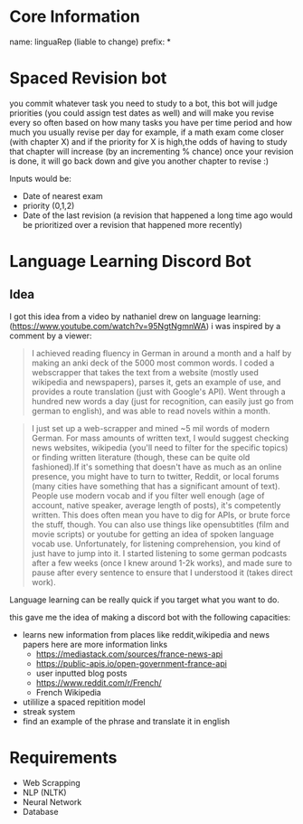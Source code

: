 # Core Information
name: linguaRep (liable to change)
prefix: *
# Spaced Revision bot
you commit whatever task you need to study to a bot, this bot will judge priorities (you could assign test dates as well) and will make you revise every so often based on how many tasks you have per time period and how much you usually revise per day
for example, if a math exam come closer (with chapter X) and if the priority for X is high,the odds of having to study that chapter will increase (by an incrementing % chance) once your revision is done, it will go back down and give you another chapter to revise :)



Inputs would be:
- Date of nearest exam
- priority (0,1,2)
- Date of the last revision (a revision that happened a long time ago would be prioritized over a revision that happened more recently)



# Language Learning Discord Bot
## Idea
I got this idea from a  video by nathaniel drew on language learning:
(https://www.youtube.com/watch?v=95NgtNgmnWA)
i was inspired by a comment by a viewer:
> I achieved reading fluency in German in around a month and a half by making an anki deck of the 5000 most common words. I coded a webscrapper that takes the text from a website (mostly used wikipedia and newspapers), parses it, gets an example of use, and provides a route translation (just with Google's API). Went through a hundred new words a day (just for recognition, can easily just go from german to english), and was able to read novels within a month.

>  I just set up a web-scrapper and mined ~5 mil words of modern German. For mass amounts of written text, I would suggest checking news websites, wikipedia (you'll need to filter for the specific topics) or finding written literature (though, these can be quite old fashioned).If it's something that doesn't have as much as an online presence, you might have to turn to twitter, Reddit, or local forums (many cities have something that has a significant amount of text). People use modern vocab and if you filter well enough (age of account, native speaker, average length of posts), it's competently written. This does often mean you have to dig for APIs, or brute force the stuff, though. You can also use things like opensubtitles (film and movie scripts) or youtube for getting an idea of spoken language vocab use. Unfortunately, for listening comprehension, you kind of just have to jump into it. I started listening to some german podcasts after a few weeks (once I knew around 1-2k works), and made sure to pause after every sentence to ensure that I understood it (takes direct work).

Language learning can be really quick if you target what you want to do.

this gave me the idea of making a discord bot with the following capacities:
- learns new information from places like reddit,wikipedia and news papers	here are more information links
	- https://mediastack.com/sources/france-news-api
	- https://public-apis.io/open-government-france-api
	- user inputted blog posts
	- https://www.reddit.com/r/French/
	- French Wikipedia
- utililize a spaced repitition model
- streak system
- find an example of the phrase and translate it in english

# Requirements
- Web Scrapping
- NLP (NLTK)
- Neural Network
- Database